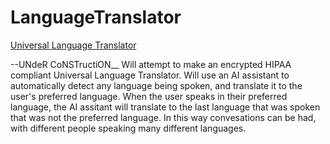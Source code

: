 # LanguageTranslator

<a href="https://universal-language-translator.pages.dev/">Universal Language Translator</a>

--UNdeR CoNSTructiON__
Will attempt to make an encrypted HIPAA compliant Universal Language Translator.
Will use an AI assistant to automatically detect any language being spoken, and translate it to the user's preferred language.
When the user speaks in their preferred language, the AI assitant will translate to the last language that was spoken that was not the preferred language. In this way convesations can be had, with different people speaking many different languages. 
